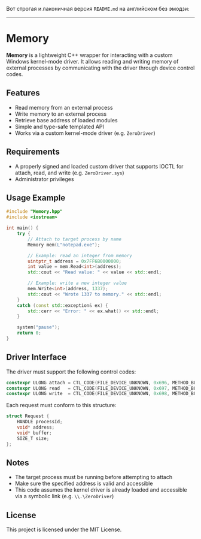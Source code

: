 Вот строгая и лаконичная версия `README.md` на английском без эмодзи:

---

# Memory

**Memory** is a lightweight C++ wrapper for interacting with a custom Windows kernel-mode driver. It allows reading and writing memory of external processes by communicating with the driver through device control codes.

## Features

* Read memory from an external process
* Write memory to an external process
* Retrieve base address of loaded modules
* Simple and type-safe templated API
* Works via a custom kernel-mode driver (e.g. `ZeroDriver`)

## Requirements

* A properly signed and loaded custom driver that supports IOCTL for attach, read, and write (e.g. `ZeroDriver.sys`)
* Administrator privileges

## Usage Example

```cpp
#include "Memory.hpp"
#include <iostream>

int main() {
    try {
        // Attach to target process by name
        Memory mem(L"notepad.exe");

        // Example: read an integer from memory
        uintptr_t address = 0x7FF6B0000000;
        int value = mem.Read<int>(address);
        std::cout << "Read value: " << value << std::endl;

        // Example: write a new integer value
        mem.Write<int>(address, 1337);
        std::cout << "Wrote 1337 to memory." << std::endl;
    }
    catch (const std::exception& ex) {
        std::cerr << "Error: " << ex.what() << std::endl;
    }

    system("pause");
    return 0;
}
```

## Driver Interface

The driver must support the following control codes:

```cpp
constexpr ULONG attach = CTL_CODE(FILE_DEVICE_UNKNOWN, 0x696, METHOD_BUFFERED, FILE_SPECIAL_ACCESS);
constexpr ULONG read   = CTL_CODE(FILE_DEVICE_UNKNOWN, 0x697, METHOD_BUFFERED, FILE_SPECIAL_ACCESS);
constexpr ULONG write  = CTL_CODE(FILE_DEVICE_UNKNOWN, 0x698, METHOD_BUFFERED, FILE_SPECIAL_ACCESS);
```

Each request must conform to this structure:

```cpp
struct Request {
    HANDLE processId;
    void* address;
    void* buffer;
    SIZE_T size;
};
```

## Notes

* The target process must be running before attempting to attach
* Make sure the specified address is valid and accessible
* This code assumes the kernel driver is already loaded and accessible via a symbolic link (e.g. `\\.\ZeroDriver`)

## License

This project is licensed under the MIT License.
